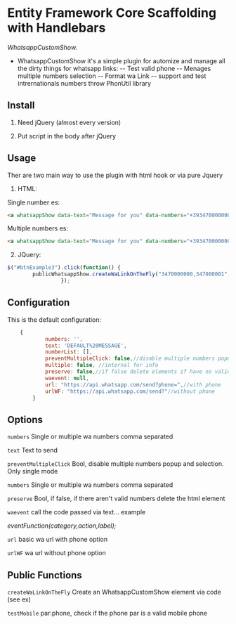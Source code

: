 
# Entity Framework Core Scaffolding with Handlebars

_WhatsappCustomShow._

- WhatsappCustomShow it's a simple plugin for automize and manage all the dirty things for  whatsapp links:
  -- Test valid phone
  -- Menages multiple numbers selection 
  -- Format wa Link
  -- support and test intrernationals numbers throw PhonUtil library

 

## Install
1. Need  jQuery (almost every version) 

2. Put script in the body after jQuery
        <script src="assets/PhoneUtil.js"></script>
        <script src="assets/WhatsappCustomShow.js"></script>

## Usage
Ther are two main way to use the plugin with html hook or via pure Jquery

1.  HTML:

Single number es: 
```html
<a whatsappShow data-text="Message for you" data-numbers="+393470000000" target="_blank"> Example 1</a>
```

Multiple numbers es:
```html
<a whatsappShow data-text="Message for you" data-numbers="+393470000000,3470000001" target="_blank"> Example 2</a>
```
2.  JQuery:

```javascript
$("#btnExample3").click(function() {
       	publicWhatsappShow.createWaLinkOnTheFly("3470000000,347000001", "Message for you", true);
                 });
```

## Configuration

This is the default configuration:

```javascript
	{
            numbers: '',            
            text: 'DEFAULT%20MESSAGE',
            numberList: [],
            preventMultipleClick: false,//disable multiple numbers popup and selection
            multiple: false, //internal for info
            preserve: false,//if false delete elements if have no valid numbers 
            waevent: null,
            url: "https://api.whatsapp.com/send?phone=",//with phone
            urlWF: "https://api.whatsapp.com/send?"//without phone
        }
```

## Options

`numbers`
Single or multiple wa numbers comma separated


`text`
Text to send


`preventMultipleClick`
Bool, disable multiple numbers popup and selection. Only single mode


`numbers`
Single or multiple wa numbers comma separated


`preserve`
Bool, if false, if there aren't valid numbers delete the html element 



`waevent`
call the code passed via text... example 

*eventFunction(category,action,label);*

`url`
basic wa url with phone option

`urlWF`
wa url without phone option

## Public Functions

`createWaLinkOnTheFly`
Create an WhatsappCustomShow element via code (see ex)

`testMobile`
par:phone,  check if the phone par is a valid mobile phone


